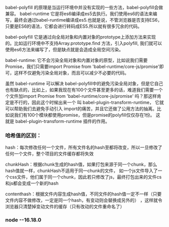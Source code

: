 babel-polyfill 的原理是当运行环境中并没有实现的一些方法，babel-polyfill会做兼容。
babel-runtime 它是将es6编译成es5去执行。我们使用es6的语法来编写，最终会通过babel-runtime编译成es5.也就是说，不管浏览器是否支持ES6，只要是ES6的语法，它都会进行转码成ES5.所以就有很多冗余的代码。

babel-polyfill 它是通过向全局对象和内置对象的prototype上添加方法来实现的。比如运行环境中不支持Array.prototype.find 方法，引入polyfill, 我们就可以使用es6方法来编写了，但是缺点就是会造成全局空间污染。

babel-runtime: 它不会污染全局对象和内置对象的原型，比如说我们需要Promise，我们只需要import Promise from 'babel-runtime/core-js/promise'即可，这样不仅避免污染全局对象，而且可以减少不必要的代码。

虽然 babel-runtime 可以解决 babel-polyfill中的避免污染全局对象，但是它自己也有缺点的，比如上，如果我现在有100个文件甚至更多的话，难道我们需要一个个文件加import Promise from 'babel-runtime/core-js/promise' 吗？那这样肯定是不行的，因此这个时候出来一个 叫 babel-plugin-transform-runtime，
它就可以帮助我们去避免手动引入 import的痛苦，并且它还做了公用方法的抽离。比如说我们有100个模块都使用promise，但是promise的polyfill仅仅存在1份。
这就是 babel-plugin-transform-runtime 插件的作用。




### 哈希值的区别：

hash：每次修改任何一个文件，所有文件名的hash至都将改变，所以一旦修改了任何一个文件，整个项目的文件缓存都将失效

chunkHash：根据chunk生成的hash值，如果打包来源于同一个chunk，那么hash值就一样，chunkHash不适用于同一chunk的文件，
如一个js文件导入了一个css文件，他们属于同一个chunk，因此若只修改了js，最终打包出来的文件cs和js都会变成一个新的hash

contenthash：根据文件内容生成hash值，不同文件的hash值一定不一样（只要文件内容不做修改，一定是同一个hash，有变动则会替换成另外的）
，这样就令浏览器只清楚掉变动文件的缓存（只有改动的文件重命名了）
 



 ### node --16.18.0